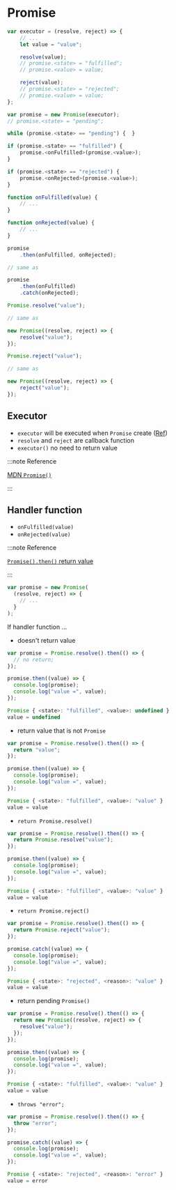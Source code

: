 # Promise

```js
var executor = (resolve, reject) => {
    // ...
    let value = "value";

    resolve(value);
    // promise.<state> = "fulfilled";
    // promise.<value> = value;

    reject(value);
    // promise.<state> = "rejected";
    // promise.<value> = value;
};

var promise = new Promise(executor);
// promise.<state> = "pending";
```

```js title="pseudo code"
while (promise.<state> == "pending") {  }

if (promise.<state> == "fulfilled") {
    promise.<onFulfilled>(promise.<value>);
}

if (promise.<state> == "rejected") {
    promise.<onRejected>(promise.<value>);
}
```

```js
function onFulfilled(value) {
    // ...
}

function onRejected(value) {
    // ...
}

promise
    .then(onFulfilled, onRejected);

// same as

promise
    .then(onFulfilled)
    .catch(onRejected);
```

```js
Promise.resolve("value");

// same as

new Promise((resolve, reject) => {
    resolve("value");
});
```

```js
Promise.reject("value");

// same as

new Promise((resolve, reject) => {
    reject("value");
});
```

## Executor

- `executor` will be executed when `Promise` create ([Ref](https://tc39.es/ecma262/#sec-promise-executor))
- `resolve` and `reject` are callback function
- `executor()` no need to return value

:::note Reference

[MDN `Promise()`](https://developer.mozilla.org/en-US/docs/Web/JavaScript/Reference/Global_Objects/Promise/Promise)

:::

## Handler function

- `onFulfilled(value)`
- `onRejected(value)`

:::note Reference

[`Promise().then()` return value](https://developer.mozilla.org/en-US/docs/Web/JavaScript/Reference/Global_Objects/Promise/then#return_value)

:::

```js
var promise = new Promise(
  (resolve, reject) => {
    // ...
  }
);

```

If handler function ...

- doesn't return value

```js
var promise = Promise.resolve().then(() => {
  // no return;
});

promise.then((value) => {
  console.log(promise);
  console.log("value =", value);
});
```

```js title="Output"
Promise { <state>: "fulfilled", <value>: undefined }
value = undefined
```

- return value that is not `Promise`

```js
var promise = Promise.resolve().then(() => {
  return "value";
});

promise.then((value) => {
  console.log(promise);
  console.log("value =", value);
});
```

```js title="Output"
Promise { <state>: "fulfilled", <value>: "value" }
value = value
```

- `return Promise.resolve()`

```js
var promise = Promise.resolve().then(() => {
  return Promise.resolve("value");
});

promise.then((value) => {
  console.log(promise);
  console.log("value =", value);
});
```

```js title="Output"
Promise { <state>: "fulfilled", <value>: "value" }
value = value
```

- `return Promise.reject()`

```js
var promise = Promise.resolve().then(() => {
  return Promise.reject("value");
});

promise.catch((value) => {
  console.log(promise);
  console.log("value =", value);
});
```

```js title="Output"
Promise { <state>: "rejected", <reason>: "value" }
value = value
```

- return pending `Promise()`

```js
var promise = Promise.resolve().then(() => {
  return new Promise((resolve, reject) => {
    resolve("value");
  });
});

promise.then((value) => {
  console.log(promise);
  console.log("value =", value);
});
```

```js title="Output"
Promise { <state>: "fulfilled", <value>: "value" }
value = value
```

- `throws "error";`

```js
var promise = Promise.resolve().then(() => {
  throw "error";
});

promise.catch((value) => {
  console.log(promise);
  console.log("value =", value);
});
```

```js title="Output"
Promise { <state>: "rejected", <reason>: "error" }
value = error
```
